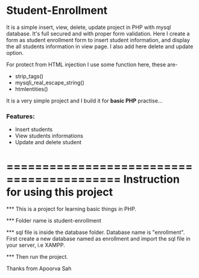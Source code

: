 # Student-Enrollment
It is a simple insert, view, delete, update project in PHP with mysql database. It's full secured and with proper form validation. Here I create a form as student enrollment form to insert student information, and display the all students information in view page. I also add here delete and update option.

For protect from HTML injection I use some function here, these are-
- strip_tags()
- mysqli_real_escape_string()
- htmlentities()

It is a very simple project and I build it for **basic PHP** practise...
### Features:
- Insert students
- View students informations
- Update and delete student

==========================================
Instruction for using this project
==========================================

*** This is a project for learning basic things in PHP.

*** Folder name is student-enrollment 

*** sql file is inside the database folder. Database name is "enrollment".
First create a new database named as enrollment 
and import the sql file in your server, i.e XAMPP.

*** Then run the project.

Thanks from Apoorva Sah

